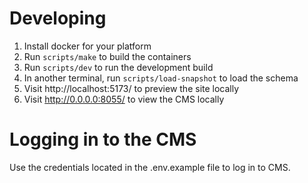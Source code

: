 # Developing
1. Install docker for your platform
2. Run `scripts/make` to build the containers
3. Run `scripts/dev` to run the development build
4. In another terminal, run `scripts/load-snapshot` to load the schema
5. Visit http://localhost:5173/ to preview the site locally
6. Visit http://0.0.0.0:8055/ to view the CMS locally

# Logging in to the CMS
Use the credentials located in the .env.example file to log in to CMS.
